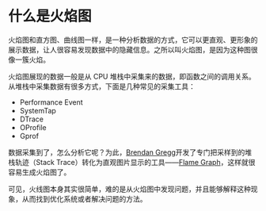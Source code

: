 # 什么是火焰图

火焰图和直方图、曲线图一样，是一种分析数据的方式，它可以更直观、更形象的展示数据，让人很容易发现数据中的隐藏信息。之所以叫火焰图，是因为这种图很像一簇火焰。

火焰图展现的数据一般是从 CPU 堆栈中采集来的数据，即函数之间的调用关系。从堆栈中采集数据有很多方式，下面是几种常见的采集工具：

* Performance Event
* SystemTap
* DTrace
* OProfile
* Gprof

数据采集到了，怎么分析它呢？为此，[Brendan Gregg](http://www.brendangregg.com/)开发了专门把采样到的堆栈轨迹（Stack Trace）转化为直观图片显示的工具——[Flame Graph](https://github.com/brendangregg/FlameGraph)，这样就很容易生成火焰图了。

可见，火线图本身其实很简单，难的是从火焰图中发现问题，并且能够解释这种现象，从而找到优化系统或者解决问题的方法。
